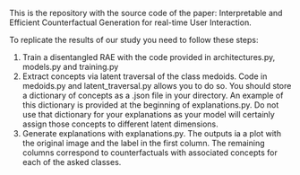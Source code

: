 This is the repository with the source code of the paper: Interpretable and Efficient Counterfactual Generation for real-time User Interaction. 

To replicate the results of our study you need to follow these steps:
1) Train a disentangled RAE with the code provided in architectures.py, models.py and training.py
2) Extract concepts via latent traversal of the class medoids. Code in medoids.py and latent_traversal.py allows you to do so. You should store a dictionary of concepts as a .json file in your directory. An example of this dictionary is provided at the beginning of explanations.py. Do not use that dictionary for your explanations as your model will certainly assign those concepts to different latent dimensions.
3) Generate explanations with explanations.py. The outputs ia a plot with the original image and the label in the first column. The remaining columns correspond to counterfactuals with associated concepts for each of the asked classes.

